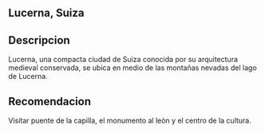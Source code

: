 ## Lucerna, Suiza

## Descripcion
Lucerna, una compacta ciudad de Suiza conocida por su arquitectura medieval conservada, se ubica en medio de las montañas nevadas del lago de Lucerna.

## Recomendacion
Visitar puente de la capilla, el monumento al leòn y el centro de la cultura.